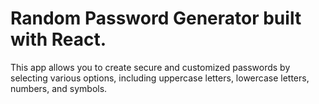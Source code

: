 # Random Password Generator built with React.

This app allows you to create secure and customized passwords by selecting various options, including uppercase letters, lowercase letters, numbers, and symbols.
